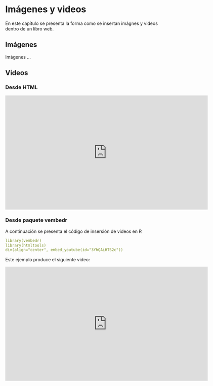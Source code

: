 # Imágenes y videos

En este capítulo se presenta la forma como se insertan imágnes y videos dentro de un libro web.

## Imágenes

Imágenes ...

## Videos


### Desde HTML

<!DOCTYPE html>
<html>
<center>
<iframe width="640" height="360" src="https://www.youtube.com/embed/seEIJvhRPfg?rel=0&amp;controls=0&amp;showinfo=0" frameborder="0" gesture="media" allow="encrypted-media" allowfullscreen></iframe>
</center>
</html>

### Desde paquete vembedr

A continuación se presenta el código de insersión de videos en R

```yaml
library(vembedr)
library(htmltools)
div(align="center", embed_youtube(id="3YhQAiHTS2c"))
```
Este ejemplo produce el siguiente video:

<!--html_preserve--><div align="center">
<iframe src="https://www.youtube.com/embed/seEIJvhRPfg" width="640" height="360" frameborder="0" allowfullscreen=""></iframe>
</div><!--/html_preserve-->
